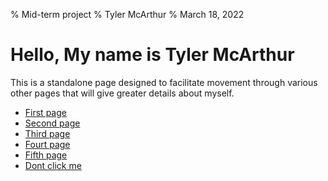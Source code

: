 % Mid-term project 
% Tyler McArthur
% March 18, 2022

# Hello, My name is Tyler McArthur
This is a standalone page designed to facilitate movement through various other pages that will give greater details about myself.
- [First page](google.com "Reach out to me")
- [Second page](google.com "Reach out to me")
- [Third page](google.com "Reach out to me")
- [Fourt page](google.com "Reach out to me")
- [Fifth page](google.com "Reach out to me")
- [Dont click me](https://www.youtube.com/watch?v=dQw4w9WgXcQ "Warning you")
